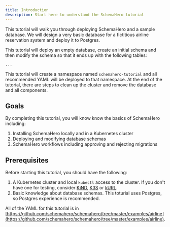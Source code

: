 ```yaml
---
title: Introduction
description: Start here to understand the SchemaHero tutorial
---
```


This tutorial will walk you through deploying SchemaHero and a sample database.
We will design a very basic database for a fictitious airline reservation system and deploy it to Postgres.

This tutorial will deploy an empty database, create an initial schema and then modify the schema so that it ends up with the following tables:

```
...
```

This tutorial will create a namespace named `schemahero-tutorial` and all recommended YAML will be deployed to that namespace.
At the end of the tutorial, there are steps to clean up the cluster and remove the database and all components.

## Goals

By completing this tutorial, you will know know the basics of SchemaHero including:
1. Installing SchemaHero locally and in a Kubernetes cluster
1. Deploying and modifying database schemas
1. SchemaHero workflows including approving and rejecting migrations

## Prerequisites

Before starting this tutorial, you should have the following:
1. A Kubernetes cluster and local `kubectl` access to the cluster.
If you don't have one for testing, consider [KiND](https://github.com/kubernetes-sigs/kind), [K3S](https://k3s.io) or [kURL](https://kurl.sh).
1. Basic knowledge about database schemas. 
This toturial uses Postgres, so Postgres experience is recommended.

All of the YAML for this tutorial is in [https://github.com/schemahero/schemahero/tree/master/examples/airline](https://github.com/schemahero/schemahero/tree/master/examples/airline).